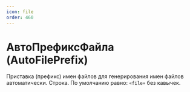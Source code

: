 ```yaml
---
icon: file
order: 460
---
```


# АвтоПрефиксФайла (AutoFilePrefix)

Приставка (префикс) имен файлов для генерирования имен файлов автоматически. Строка. По умолчанию равно: `«file»` без кавычек.
